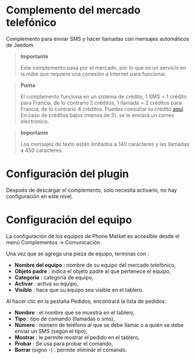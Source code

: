 # Complemento del mercado telefónico

Complemento para enviar SMS y hacer llamadas con mensajes automáticos de Jeedom.

> **Importante**
>
> Este complemento pasa por el mercado, por lo que es un servicio en la nube que requiere una conexión a Internet para funcionar.

> **Punta**
>
> El complemento funciona en un sistema de crédito, 1 SMS = 1 crédito para Francia, de lo contrario 2 créditos, 1 llamada = 2 créditos para Francia, de lo contrario 4 créditos. Puedes consultar tu crédito [aquí](https://market.jeedom.com/index.php?v=d&p=profils#services). En caso de créditos bajos (menos de 5), se le enviará un correo electrónico.

> **Importante**
>
> Los mensajes de texto están limitados a 140 caracteres y las llamadas a 450 caracteres.

# Configuración del plugin

Después de descargar el complemento, solo necesita activarlo, no hay configuración en este nivel.

# Configuración del equipo

La configuración de los equipos de Phone Market es accesible desde el menú Complementos → Comunicación.

Una vez que se agrega una pieza de equipo, terminas con :

- **Nombre del equipo** : nombre de su equipo del mercado telefónico,
- **Objeto padre** : indica el objeto padre al que pertenece el equipo,
- **Categoría** : categoría de equipo,
- **Activar** : activa su equipo,
- **Visible** : hace que su equipo sea visible en el tablero.

Al hacer clic en la pestaña Pedidos, encontrará la lista de pedidos:

- **Nombre** : el nombre que se muestra en el tablero,
- **Tipo** : tipo de comando (llamadas o sms),
- **Número** : número de teléfono al que se debe llamar o a quién se debe enviar un SMS (según el tipo),
- **Mostrar** : le permite mostrar el pedido en el tablero,
- **Probar** : Se usa para probar el comando,
- **Borrar** (signo -) : permite eliminar el comando.
